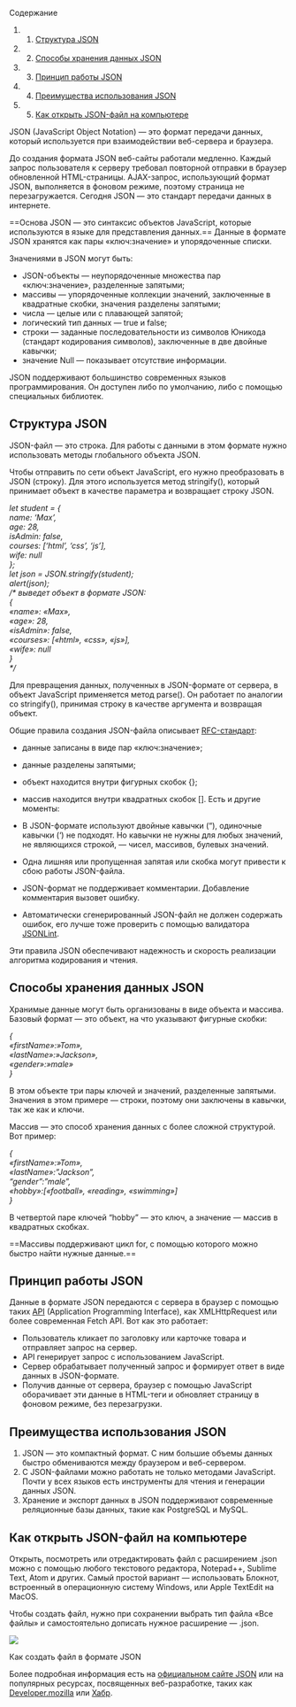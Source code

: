 Содержание

1. 1. [Структура JSON](https://blog.skillfactory.ru/glossary/json/#структура-json)
2. 2. [Способы хранения данных JSON](https://blog.skillfactory.ru/glossary/json/#способы-хранения-данных-json)
3. 3. [Принцип работы JSON](https://blog.skillfactory.ru/glossary/json/#принцип-работы-json)
4. 4. [Преимущества использования JSON](https://blog.skillfactory.ru/glossary/json/#преимущества-использования-json)
5. 5. [Как открыть JSON-файл на компьютере](https://blog.skillfactory.ru/glossary/json/#как-открыть-jsonфайл-на-компьютере)

JSON (JavaScript Object Notation) — это формат передачи данных, который используется при взаимодействии веб-сервера и браузера.

До создания формата JSON веб-сайты работали медленно. Каждый запрос пользователя к серверу требовал повторной отправки в браузер обновленной HTML-страницы. AJAX-запрос, использующий формат JSON, выполняется в фоновом режиме, поэтому страница не перезагружается. Сегодня JSON — это стандарт передачи данных в интернете.

==Основа JSON — это синтаксис объектов JavaScript, которые используются в языке для представления данных.== Данные в формате JSON хранятся как пары «ключ:значение» и упорядоченные списки.

Значениями в JSON могут быть:

- JSON-объекты — неупорядоченные множества пар «ключ:значение», разделенные запятыми;
- массивы — упорядоченные коллекции значений, заключенные в квадратные скобки, значения разделены запятыми;
- числа — целые или с плавающей запятой;
- логический тип данных — true и false;
- строки — заданные последовательности из символов Юникода (стандарт кодирования символов), заключенные в две двойные кавычки;
- значение Null — показывает отсутствие информации.

JSON поддерживают большинство современных языков программирования. Он доступен либо по умолчанию, либо с помощью специальных библиотек.

## Структура JSON

JSON-файл — это строка. Для работы с данными в этом формате нужно использовать методы глобального объекта JSON.

Чтобы отправить по сети объект JavaScript, его нужно преобразовать в JSON (строку). Для этого используется метод stringify(), который принимает объект в качестве параметра и возвращает строку JSON.

_let student = {  
name: ‘Max’,  
age: 28,  
isAdmin: false,  
courses: [‘html’, ‘css’, ‘js’],  
wife: null  
};  
let json = JSON.stringify(student);  
alert(json);  
/* выведет объект в формате JSON:  
{  
«name»: «Max»,  
«age»: 28,  
«isAdmin»: false,  
«courses»: [«html», «css», «js»],  
«wife»: null  
}  
*/_

Для превращения данных, полученных в JSON-формате от сервера, в объект JavaScript применяется метод parse(). Он работает по аналогии со stringify(), принимая строку в качестве аргумента и возвращая объект.

Общие правила создания JSON-файла описывает [RFC-стандарт](https://datatracker.ietf.org/doc/html/rfc7159#page-4):

- данные записаны в виде пар «ключ:значение»;
- данные разделены запятыми;
- объект находится внутри фигурных скобок {};
- массив находится внутри квадратных скобок [].
Есть и другие моменты:

- В JSON-формате используют двойные кавычки (“), одиночные кавычки (‘) не подходят. Но кавычки не нужны для любых значений, не являющихся строкой, — чисел, массивов, булевых значений.
- Одна лишняя или пропущенная запятая или скобка могут привести к сбою работы JSON-файла.
- JSON-формат не поддерживает комментарии. Добавление комментария вызовет ошибку.
- Автоматически сгенерированный JSON-файл не должен содержать ошибок, его лучше тоже проверить с помощью валидатора [JSONLint](http://jsonlint.com/).

Эти правила JSON обеспечивают надежность и скорость реализации алгоритма кодирования и чтения.

## Способы хранения данных JSON

Хранимые данные могут быть организованы в виде объекта и массива. Базовый формат — это объект, на что указывают фигурные скобки:

_{  
«firstName»:»Tom»,  
«lastName»:»Jackson»,  
«gender»:»male»  
}_

В этом объекте три пары ключей и значений, разделенные запятыми. Значения в этом примере — строки, поэтому они заключены в кавычки, так же как и ключи.

Массив — это способ хранения данных с более сложной структурой. Вот пример:

_{  
«firstName»:»Tom»,  
«lastName»:”Jackson”,  
“gender”:”male”,  
«hobby»:[«football», «reading», «swimming»]  
}_

В четвертой паре ключей “hobby” — это ключ, а значение — массив в квадратных скобках.

==Массивы поддерживают цикл for, с помощью которого можно быстро найти нужные данные.==

## Принцип работы JSON

Данные в формате JSON передаются с сервера в браузер с помощью таких [API](https://blog.skillfactory.ru/glossary/api/) (Application Programming Interface), как XMLHttpRequest или более современная Fetch API. Вот как это работает:

- Пользователь кликает по заголовку или карточке товара и отправляет запрос на сервер.
- API генерирует запрос с использованием JavaScript.
- Сервер обрабатывает полученный запрос и формирует ответ в виде данных в JSON-формате.
- Получив данные от сервера, браузер с помощью JavaScript оборачивает эти данные в HTML-теги и обновляет страницу в фоновом режиме, без перезагрузки.

## Преимущества использования JSON

1. JSON — это компактный формат. С ним большие объемы данных быстро обмениваются между браузером и веб-сервером.
2. С JSON-файлами можно работать не только методами JavaScript. Почти у всех языков есть инструменты для чтения и генерации данных JSON.
3. Хранение и экспорт данных в JSON поддерживают современные реляционные базы данных, такие как PostgreSQL и MySQL.

## Как открыть JSON-файл на компьютере

Открыть, посмотреть или отредактировать файл с расширением .json можно с помощью любого текстового редактора, Notepad++, Sublime Text, Atom и других. Самый простой вариант — использовать Блокнот, встроенный в операционную систему Windows, или Apple TextEdit на МасOS.

Чтобы создать файл, нужно при сохранении выбрать тип файла «Все файлы» и самостоятельно дописать нужное расширение — .json.

![](https://blog.skillfactory.ru/wp-content/uploads/2023/02/image1-6-2.png)

Как создать файл в формате JSON

Более подробная информация есть на [официальном сайте JSON](http://www.json.org/json-en.html) или на популярных ресурсах, посвященных веб-разработке, таких как [Developer.mozilla](https://developer.mozilla.org/ru/docs/Learn/JavaScript/Objects/JSON) или [Хабр](https://habr.com/ru/post/554274/).